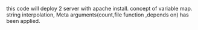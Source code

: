 this code will deploy 2 server with apache install. concept of variable map. string interpolation, Meta arguments(count,file function ,depends on) has been applied.
